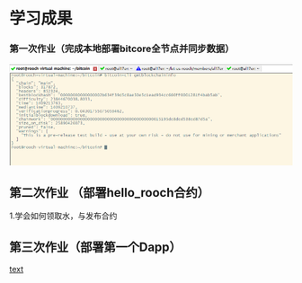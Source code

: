 # 学习成果
### 第一次作业（完成本地部署bitcore全节点并同步数据）

![alt text](image.png)

## 第二次作业 （部署hello_rooch合约）
1.学会如何领取水，与发布合约

## 第三次作业（部署第一个Dapp）
[text](task03/jouronal.md)